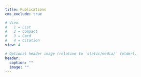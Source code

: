 ```yaml
---
title: Publications
cms_exclude: true

# View.
#   1 = List
#   2 = Compact
#   3 = Card
#   4 = Citation
view: 4 

# Optional header image (relative to `static/media/` folder).
header:
  caption: ""
  image: ""
---
```

